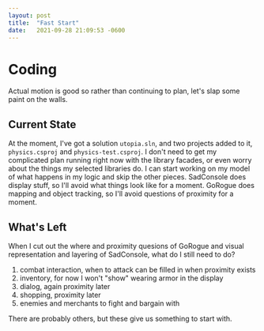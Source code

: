 ```yaml
---
layout: post
title:  "Fast Start"
date:   2021-09-28 21:09:53 -0600
---
```


# Coding
Actual motion is good so rather than continuing to plan, let's slap some paint on the walls.

## Current State
At the moment, I've got a solution ```utopia.sln```, and two projects added to it, ```physics.csproj``` and ```physics-test.csproj```. I don't need to get my complicated plan running right now with the library facades, or even worry about the things my selected libraries do. I can start working on my model of what happens in my logic and skip the other pieces. SadConsole does display stuff, so I'll avoid what things look like for a moment. GoRogue does mapping and object tracking, so I'll avoid questions of proximity for a moment.

## What's Left
When I cut out the where and proximity quesions of GoRogue and visual representation and layering of SadConsole, what do I still need to do?  

1. combat interaction, when to attack can be filled in when proximity exists  
1. inventory, for now I won't "show" wearing armor in the display  
1. dialog, again proximity later  
1. shopping, proximity later  
1. enemies and merchants to fight and bargain with  

There are probably others, but these give us something to start with.  